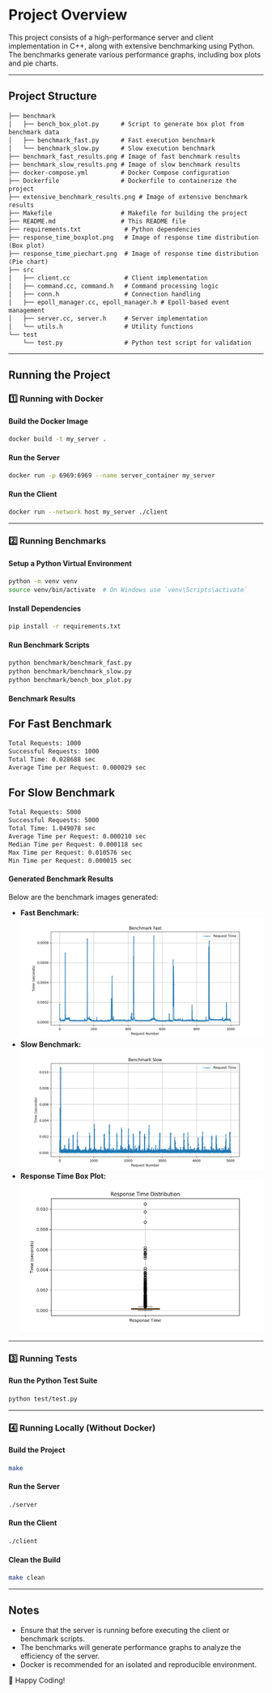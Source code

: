 # Project Overview
This project consists of a high-performance server and client implementation in C++, along with extensive benchmarking using Python. The benchmarks generate various performance graphs, including box plots and pie charts.

---

## Project Structure
```
├── benchmark
│   ├── bench_box_plot.py      # Script to generate box plot from benchmark data
│   ├── benchmark_fast.py      # Fast execution benchmark
│   └── benchmark_slow.py      # Slow execution benchmark
├── benchmark_fast_results.png # Image of fast benchmark results
├── benchmark_slow_results.png # Image of slow benchmark results
├── docker-compose.yml         # Docker Compose configuration
├── Dockerfile                 # Dockerfile to containerize the project
├── extensive_benchmark_results.png # Image of extensive benchmark results
├── Makefile                   # Makefile for building the project
├── README.md                  # This README file
├── requirements.txt            # Python dependencies
├── response_time_boxplot.png   # Image of response time distribution (Box plot)
├── response_time_piechart.png  # Image of response time distribution (Pie chart)
├── src
│   ├── client.cc               # Client implementation
│   ├── command.cc, command.h   # Command processing logic
│   ├── conn.h                  # Connection handling
│   ├── epoll_manager.cc, epoll_manager.h # Epoll-based event management
│   ├── server.cc, server.h     # Server implementation
│   └── utils.h                 # Utility functions
└── test
    └── test.py                 # Python test script for validation
```

---

## Running the Project

### 1️⃣ Running with Docker
#### **Build the Docker Image**
```sh
docker build -t my_server .
```

#### **Run the Server**
```sh
docker run -p 6969:6969 --name server_container my_server
```

#### **Run the Client**
```sh
docker run --network host my_server ./client
```

---

### 2️⃣ Running Benchmarks
#### **Setup a Python Virtual Environment**
```sh
python -m venv venv
source venv/bin/activate  # On Windows use `venv\Scripts\activate`
```

#### **Install Dependencies**
```sh
pip install -r requirements.txt
```

#### **Run Benchmark Scripts**
```sh
python benchmark/benchmark_fast.py
python benchmark/benchmark_slow.py
python benchmark/bench_box_plot.py
```

#### **Benchmark Results**
## For Fast Benchmark
```
Total Requests: 1000
Successful Requests: 1000
Total Time: 0.028688 sec
Average Time per Request: 0.000029 sec
```

## For Slow Benchmark
```
Total Requests: 5000
Successful Requests: 5000
Total Time: 1.049078 sec
Average Time per Request: 0.000210 sec
Median Time per Request: 0.000118 sec
Max Time per Request: 0.010576 sec
Min Time per Request: 0.000015 sec
```

#### **Generated Benchmark Results**
Below are the benchmark images generated:
- **Fast Benchmark:**
  ![Fast Benchmark](benchmark_fast.png)
- **Slow Benchmark:**
  ![Slow Benchmark](benchmark_slow.png)
- **Response Time Box Plot:**
  ![Box Plot](response_time_boxplot.png)

---

### 3️⃣ Running Tests
#### **Run the Python Test Suite**
```sh
python test/test.py
```

---

### 4️⃣ Running Locally (Without Docker)
#### **Build the Project**
```sh
make
```

#### **Run the Server**
```sh
./server
```

#### **Run the Client**
```sh
./client
```

#### **Clean the Build**
```sh
make clean
```

---

## Notes
- Ensure that the server is running before executing the client or benchmark scripts.
- The benchmarks will generate performance graphs to analyze the efficiency of the server.
- Docker is recommended for an isolated and reproducible environment.

🚀 Happy Coding!
